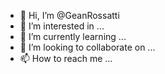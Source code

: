 - 👋 Hi, I’m @GeanRossatti
- 👀 I’m interested in ...
- 🌱 I’m currently learning ...
- 💞️ I’m looking to collaborate on ...
- 📫 How to reach me ...

<!---
GeanRossatti/GeanRossatti is a ✨ special ✨ repository because its `README.md` (this file) appears on your GitHub profile.
You can click the Preview link to take a look at your changes.
--->
